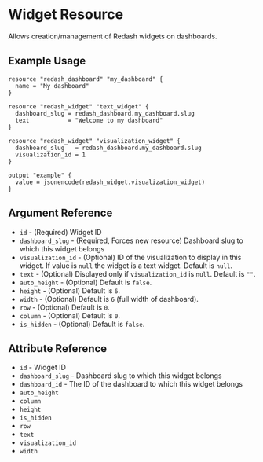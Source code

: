 # Widget Resource

Allows creation/management of Redash widgets on dashboards.

## Example Usage

```hcl
resource "redash_dashboard" "my_dashboard" {
  name = "My dashboard"
}

resource "redash_widget" "text_widget" {
  dashboard_slug = redash_dashboard.my_dashboard.slug
  text           = "Welcome to my dashboard"
}

resource "redash_widget" "visualization_widget" {
  dashboard_slug   = redash_dashboard.my_dashboard.slug
  visualization_id = 1
}

output "example" {
  value = jsonencode(redash_widget.visualization_widget)
}
```

## Argument Reference

* `id` - (Required) Widget ID
* `dashboard_slug` - (Required, Forces new resource) Dashboard slug to which this widget belongs
* `visualization_id` - (Optional) ID of the visualization to display in this widget. If value is `null` the widget is a
  text widget. Default is `null`.
* `text` - (Optional) Displayed only if `visualization_id` is `null`. Default is `""`.
* `auto_height` - (Optional) Default is `false`.
* `height` - (Optional) Default is `6`.
* `width` - (Optional) Default is `6` (full width of dashboard).
* `row` - (Optional) Default is `0`.
* `column` - (Optional) Default is `0`.
* `is_hidden` - (Optional) Default is `false`.

## Attribute Reference

* `id` - Widget ID
* `dashboard_slug` - Dashboard slug to which this widget belongs
* `dashboard_id` - The ID of the dashboard to which this widget belongs
* `auto_height`
* `column`
* `height`
* `is_hidden`
* `row`
* `text`
* `visualization_id`
* `width`
